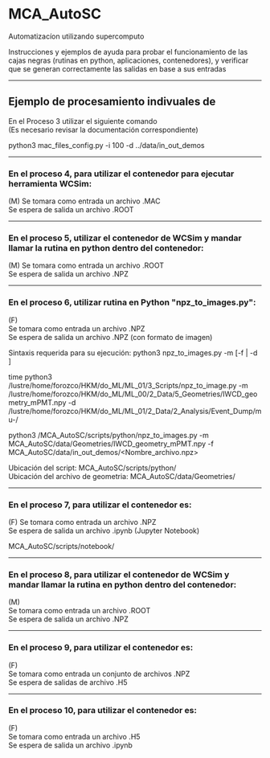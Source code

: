 # MCA_AutoSC
Automatizacíon utilizando supercomputo

Instrucciones y ejemplos de ayuda para probar el funcionamiento de las cajas negras (rutinas en python, aplicaciones, contenedores), y verificar que se generan correctamente las salidas en base a sus entradas

---  

## Ejemplo de procesamiento indivuales de 

En el Proceso 3 utilizar el siguiente comando  
(Es necesario revisar la documentación correspondiente)  

python3 mac_files_config.py -i 100 -d ../data/in_out_demos  

---  

### En el proceso 4, para utilizar el contenedor para ejecutar herramienta WCSim:
(M)
Se tomara como entrada un archivo .MAC  
Se espera de salida un archivo .ROOT  

---  

### En el proceso 5, utilizar el contenedor de WCSim y mandar llamar la rutina en python dentro del contenedor:
(M) 
Se tomara como entrada un archivo .ROOT  
Se espera de salida un archivo .NPZ  

---  

### En el proceso 6, utilizar rutina en Python "npz_to_images.py":
(F)  
Se tomara como entrada un archivo .NPZ  
Se espera de salida un archivo .NPZ  (con formato de imagen)  

Sintaxis requerida para su ejecución:
   python3 npz_to_images.py -m <geometry-file-npy> [-f <target-npz-file> | -d <target-directory with npz files>]

time python3 /lustre/home/forozco/HKM/do_ML/ML_01/3_Scripts/npz_to_image.py -m /lustre/home/forozco/HKM/do_ML/ML_00/2_Data/5_Geometries/IWCD_geometry_mPMT.npy -d /lustre/home/forozco/HKM/do_ML/ML_01/2_Data/2_Analysis/Event_Dump/mu-/
  

python3 /MCA_AutoSC/scripts/python/npz_to_images.py 
   -m MCA_AutoSC/data/Geometries/IWCD_geometry_mPMT.npy 
   -f MCA_AutoSC/data/in_out_demos/<Nombre_archivo.npz>

  
  
Ubicación del script:                MCA_AutoSC/scripts/python/  
Ubicación del archivo de geometria:  MCA_AutoSC/data/Geometries/


---  

### En el proceso 7, para utilizar el contenedor es:  
(F) 
Se tomara como entrada un archivo .NPZ  
Se espera de salida un archivo .ipynb  (Jupyter Notebook)  

MCA_AutoSC/scripts/notebook/  

---  


### En el proceso 8, para utilizar el contenedor de WCSim y mandar llamar la rutina en python dentro del contenedor:  
(M)  
Se tomara como entrada un archivo .ROOT  
Se espera de salida un archivo .NPZ  

---  

### En el proceso 9, para utilizar el contenedor es:  
(F)  
Se tomara como entrada un conjunto de archivos .NPZ  
Se espera de salidas de archivo .H5  

---  

### En el proceso 10, para utilizar el contenedor es:  
(F)  
Se tomara como entrada un archivo .H5  
Se espera de salida un archivo .ipynb  

